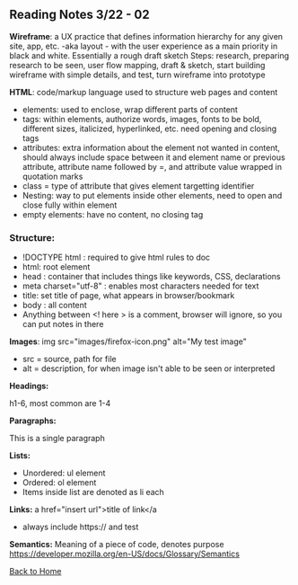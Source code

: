 ## Reading Notes 3/22 - 02

**Wireframe**: a UX practice that defines information hierarchy for any given site, app, etc. -aka layout - with the user experience as a main priority in black and white. Essentially a rough draft sketch
Steps: research, preparing research to be seen, user flow mapping, draft & sketch, start building wireframe with simple details, and test, turn wireframe into prototype

**HTML**: code/markup language used to structure web pages and content

* elements: used to enclose, wrap different parts of content
* tags: within elements, authorize words, images, fonts to be bold, different sizes, italicized, hyperlinked, etc. need opening and closing tags
* attributes: extra information about the element not wanted in content, should always include space between it and element name or previous attribute, attribute name followed by =, and attribute value wrapped in quotation marks
* class = type of attribute that gives element targetting identifier
* Nesting: way to put elements inside other elements, need to open and close fully within element
* empty elements: have no content, no closing tag

### Structure:

* !DOCTYPE html : required to give html rules to doc
* html: root element
* head : container that includes things like keywords, CSS, declarations
* meta charset="utf-8" : enables most characters needed for text
* title: set title of page, what appears in browser/bookmark
* body : all content
* Anything between <! here > is a comment, browser will ignore, so you can put notes in there

**Images**:
img src="images/firefox-icon.png" alt="My test image"

- src = source, path for file
- alt = description, for when image isn't able to be seen or interpreted

**Headings:**

h1-6, most common are 1-4

**Paragraphs:**
<p>This is a single paragraph</p>

**Lists:**
- Unordered: ul element
- Ordered: ol element
- Items inside list are denoted as li each

**Links:**
a href="insert url">title of link</a
- always include https:// and test


**Semantics:** Meaning of a piece of code, denotes purpose https://developer.mozilla.org/en-US/docs/Glossary/Semantics





[Back to Home](README.md)
